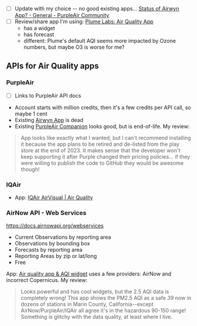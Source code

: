 
- [ ] Update with my choice -- no good existing apps... [Status of Airwyn App? - General - PurpleAir Community](https://community.purpleair.com/t/status-of-airwyn-app/4482/5)
- [ ] Review/share app I'm using: [Plume Labs: Air Quality App](https://play.google.com/store/apps/details?id=com.plumelabs.air)
	- has a widget
	- has forecast
	- different: Plume's default AQI seems more impacted by Ozone numbers, but maybe O3 is worse for me?
## APIs for Air Quality apps

### PurpleAir

- [ ] Links to PurpleAir API docs
- Account starts with million credits, then it's a few credits per API call, so maybe 1 cent
- Existing [Airwyn App](https://community.purpleair.com/t/status-of-airwyn-app/4482/5) is dead
- Existing [PurpleAir Companion](https://play.google.com/store/apps/details?id=com.eddroid.pacomp) looks good, but is end-of-life. My review:
>App looks like exactly what I wanted, but I can't recommend installing it because the app plans to be retired and de-listed from the play store at the end of 2023. It makes sense that the developer won't keep supporting it after Purple changed their pricing policies... if they were willing to publish the code to GitHub they would be awesome though!

### IQAir

- App: [IQAir AirVisual | Air Quality](https://play.google.com/store/apps/details?id=com.airvisual&hl=en_US&gl=US)

### AirNow API - Web Services

https://docs.airnowapi.org/webservices

- Current Observations by reporting area
- Observations by bounding box
- Forecasts by reporting area
- Reporting Areas by zip or lat/long
- Free

App: [Air quality app & AQI widget](https://play.google.com/store/apps/details?id=com.elecont.airquality&hl=en_US&gl=US) uses a few providers: AirNow and incorrect Copernicus. My review:
>Looks powerful and has cool widgets, but the 2.5 AQI data is completely wrong! This app shows the PM2.5 AQI as a safe *39* now in dozens of stations in Marin County, California--except AirNow/PurpleAir/IQAir all agree it's in the hazardous 90-150 range! Something is glitchy with the data quality, at least where I live.